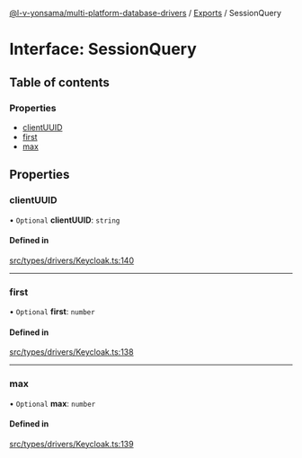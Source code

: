 [@l-v-yonsama/multi-platform-database-drivers](../README.md) / [Exports](../modules.md) / SessionQuery

# Interface: SessionQuery

## Table of contents

### Properties

- [clientUUID](SessionQuery.md#clientuuid)
- [first](SessionQuery.md#first)
- [max](SessionQuery.md#max)

## Properties

### clientUUID

• `Optional` **clientUUID**: `string`

#### Defined in

[src/types/drivers/Keycloak.ts:140](https://github.com/l-v-yonsama/db-drivers/blob/8a6ac8fc7b670ba9ab4cc0cf2f458615d3a44507/src/types/drivers/Keycloak.ts#L140)

___

### first

• `Optional` **first**: `number`

#### Defined in

[src/types/drivers/Keycloak.ts:138](https://github.com/l-v-yonsama/db-drivers/blob/8a6ac8fc7b670ba9ab4cc0cf2f458615d3a44507/src/types/drivers/Keycloak.ts#L138)

___

### max

• `Optional` **max**: `number`

#### Defined in

[src/types/drivers/Keycloak.ts:139](https://github.com/l-v-yonsama/db-drivers/blob/8a6ac8fc7b670ba9ab4cc0cf2f458615d3a44507/src/types/drivers/Keycloak.ts#L139)
